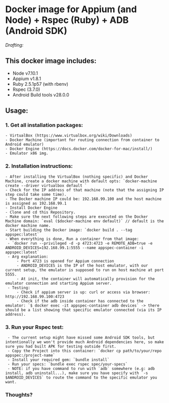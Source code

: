 # Docker image for Appium (and Node) + Rspec (Ruby) + ADB (Android SDK)

*Drafting:*

## This docker image includes:
  - Node v7.10.1
  - Appium v1.8.1
  - Ruby 2.5.1p57 (with rbenv)
  - Rspec (3.7.0)
  - Android Build tools v28.0.0

## Usage:
### 1. Get all installation packages:
    - VirtualBox (https://www.virtualbox.org/wiki/Downloads)
    - Docker Machine (important for routing connection from container to Android emulator)
    - Docker Engine (https://docs.docker.com/docker-for-mac/install/)
    - Emulator x86 img.

### 2. Installation instructions:
    - After installing the VirtualBox (nothing specific) and Docker Machine, create a docker machine with default opts: `docker-machine create --driver virtualbox default `
    - Check for the IP address of that machine (note that the assigning IP step could take some time).
    - The Docker machine IP could be: 192.168.99.100 and the host machine is assigned as 192.168.99.1
    - Install Docker Engine
    - Clone and cd this Repository.
    - Make sure the next following steps are executed on the Docker Machine domain: `eval ($docker-machine env default)` // default is the docker machine name.
    - Start building the Docker image: `docker build . --tag appspec:latest`
    - When everything is done, Run a container from that image:
     - `docker run --privileged -d -p 4723:4723 -e REMOTE_ADB=true -e ANDROID_DEVICES=192.168.99.1:5555 --name appspec-container -i appspec:latest`
     - Arg explanation: 
         - Port 4723 is opened for Appium connection
         - ANDROID_DEVICES is the IP of the host emulator, with our current setup, the emulator is supposed to run on host machine at port 5555.
         - At init, the container will automatically provision for the emulator connection and starting Appium server.
     - Testing: 
         - Check if appium server is up: curl or access via browser: http://192.168.99.100:4723
         - Check if the adb inside container has connected to the emulator: `$ docker exec -it appspec-container adb devices` -> there should be a list showing that specific emulator connected (via its IP address).

### 3. Run your Rspec test:
     - The current setup might have missed some Android SDK tools, but intentionally we won't provide much Android dependencies here, so make sure you had built APK for testing outside first.
     - Copy the Project into this container: `docker cp path/to/your/repo appspec:/project-name`
     - Install your required gem: `bundle install`
     - Run your specs: `bundle exec rspec spec/your-specs`
     - NOTE: if you have command to run with `adb` somewhere (e.g: adb install, adb uninstall...), make sure you have specify with `-s $ANDROID_DEVICES` to route the command to the specific emulator you want.


### Thoughts?
